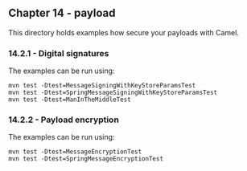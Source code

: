 Chapter 14 - payload
----------------

This directory holds examples how secure your payloads with Camel.

### 14.2.1 - Digital signatures

The examples can be run using:

    mvn test -Dtest=MessageSigningWithKeyStoreParamsTest
    mvn test -Dtest=SpringMessageSigningWithKeyStoreParamsTest
    mvn test -Dtest=ManInTheMiddleTest
    
### 14.2.2 - Payload encryption

The examples can be run using:

    mvn test -Dtest=MessageEncryptionTest
    mvn test -Dtest=SpringMessageEncryptionTest  
    
   
